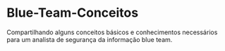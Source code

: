 # Blue-Team-Conceitos
Compartilhando alguns conceitos básicos e conhecimentos necessários para um analista de segurança da informação blue team.
